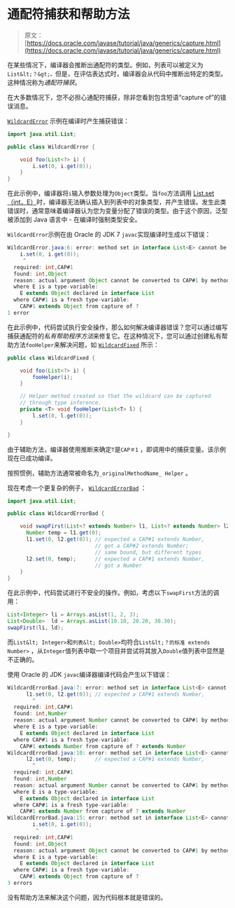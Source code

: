 # 通配符捕获和帮助方法

> 原文： [https://docs.oracle.com/javase/tutorial/java/generics/capture.html](https://docs.oracle.com/javase/tutorial/java/generics/capture.html)

在某些情况下，编译器会推断出通配符的类型。例如，列表可以被定义为`List&lt;？&gt;。`但是，在评估表达式时，编译器会从代码中推断出特定的类型。这种情况称为*通配符捕获*。

在大多数情况下，您不必担心通配符捕获，除非您看到包含短语“capture of”的错误消息。

[`WildcardError`](examples/WildcardError.java) 示例在编译时产生捕获错误：

```java
import java.util.List;

public class WildcardError {

    void foo(List<?> i) {
        i.set(0, i.get(0));
    }
}

```

在此示例中，编译器将`i`输入参数处理为`Object`类型。当`foo`方法调用 [List.set（int，E）](https://docs.oracle.com/javase/8/docs/api/java/util/List.html#set-int-E-)时，编译器无法确认插入到列表中的对象类型，并产生错误。发生此类错误时，通常意味着编译器认为您为变量分配了错误的类型。由于这个原因，泛型被添加到 Java 语言中 - 在编译时强制类型安全。

`WildcardError`示例在由 Oracle 的 JDK 7 `javac`实现编译时生成以下错误：

```java
WildcardError.java:6: error: method set in interface List<E> cannot be applied to given types;
    i.set(0, i.get(0));
     ^
  required: int,CAP#1
  found: int,Object
  reason: actual argument Object cannot be converted to CAP#1 by method invocation conversion
  where E is a type-variable:
    E extends Object declared in interface List
  where CAP#1 is a fresh type-variable:
    CAP#1 extends Object from capture of ?
1 error

```

在此示例中，代码尝试执行安全操作，那么如何解决编译器错误？您可以通过编写捕获通配符的*私有帮助程序方法*来修复它。在这种情况下，您可以通过创建私有帮助方法`fooHelper`来解决问题，如 [`WildcardFixed`](examples/WildcardFixed.java) 所示：

```java
public class WildcardFixed {

    void foo(List<?> i) {
        fooHelper(i);
    }

    // Helper method created so that the wildcard can be captured
    // through type inference.
    private <T> void fooHelper(List<T> l) {
        l.set(0, l.get(0));
    }

}

```

由于辅助方法，编译器使用推断来确定`T`是`CAP＃1` ，即调用中的捕获变量。该示例现在已成功编译。

按照惯例，辅助方法通常被命名为`_originalMethodName_ Helper` 。

现在考虑一个更复杂的例子， [`WildcardErrorBad`](examples/WildcardErrorBad.java) ：

```java
import java.util.List;

public class WildcardErrorBad {

    void swapFirst(List<? extends Number> l1, List<? extends Number> l2) {
      Number temp = l1.get(0);
      l1.set(0, l2.get(0)); // expected a CAP#1 extends Number,
                            // got a CAP#2 extends Number;
                            // same bound, but different types
      l2.set(0, temp);	    // expected a CAP#1 extends Number,
                            // got a Number
    }
}

```

在此示例中，代码尝试进行不安全的操作。例如，考虑以下`swapFirst`方法的调用：

```java
List<Integer> li = Arrays.asList(1, 2, 3);
List<Double>  ld = Arrays.asList(10.10, 20.20, 30.30);
swapFirst(li, ld);

```

而`List&lt; Integer>`和`列表&lt; Double>`均符合`List&lt;？的标准 extends Number>` ，从`Integer`值列表中取一个项目并尝试将其放入`Double`值列表中显然是不正确的。

使用 Oracle 的 JDK `javac`编译器编译代码会产生以下错误：

```java
WildcardErrorBad.java:7: error: method set in interface List<E> cannot be applied to given types;
      l1.set(0, l2.get(0)); // expected a CAP#1 extends Number,
        ^
  required: int,CAP#1
  found: int,Number
  reason: actual argument Number cannot be converted to CAP#1 by method invocation conversion
  where E is a type-variable:
    E extends Object declared in interface List
  where CAP#1 is a fresh type-variable:
    CAP#1 extends Number from capture of ? extends Number
WildcardErrorBad.java:10: error: method set in interface List<E> cannot be applied to given types;
      l2.set(0, temp);      // expected a CAP#1 extends Number,
        ^
  required: int,CAP#1
  found: int,Number
  reason: actual argument Number cannot be converted to CAP#1 by method invocation conversion
  where E is a type-variable:
    E extends Object declared in interface List
  where CAP#1 is a fresh type-variable:
    CAP#1 extends Number from capture of ? extends Number
WildcardErrorBad.java:15: error: method set in interface List<E> cannot be applied to given types;
        i.set(0, i.get(0));
         ^
  required: int,CAP#1
  found: int,Object
  reason: actual argument Object cannot be converted to CAP#1 by method invocation conversion
  where E is a type-variable:
    E extends Object declared in interface List
  where CAP#1 is a fresh type-variable:
    CAP#1 extends Object from capture of ?
3 errors

```

没有帮助方法来解决这个问题，因为代码根本就是错误的。